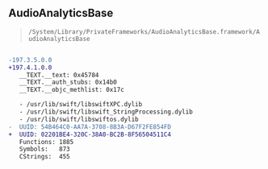 ## AudioAnalyticsBase

> `/System/Library/PrivateFrameworks/AudioAnalyticsBase.framework/AudioAnalyticsBase`

```diff

-197.3.5.0.0
+197.4.1.0.0
   __TEXT.__text: 0x45784
   __TEXT.__auth_stubs: 0x14b0
   __TEXT.__objc_methlist: 0x17c

   - /usr/lib/swift/libswiftXPC.dylib
   - /usr/lib/swift/libswift_StringProcessing.dylib
   - /usr/lib/swift/libswiftos.dylib
-  UUID: 54B464C0-AA7A-3708-8B3A-D67F2FE854FD
+  UUID: 02201BE4-320C-38A0-BC2B-8F56504511C4
   Functions: 1885
   Symbols:   873
   CStrings:  455

```
